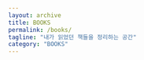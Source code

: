 ```yaml
---
layout: archive
title: BOOKS
permalink: /books/
tagline: "내가 읽었던 책들을 정리하는 공간"
category: "BOOKS"
---
```

